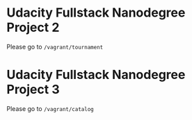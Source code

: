 Udacity Fullstack Nanodegree Project 2
=============

Please go to `/vagrant/tournament`

Udacity Fullstack Nanodegree Project 3
=============

Please go to `/vagrant/catalog`
